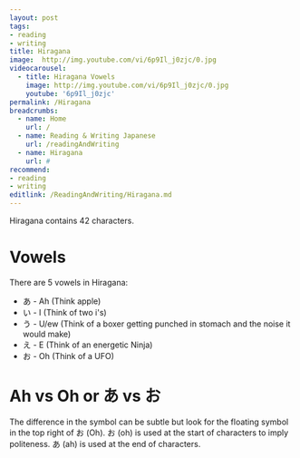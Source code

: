 ```yaml
---
layout: post
tags: 
- reading
- writing
title: Hiragana
image:  http://img.youtube.com/vi/6p9Il_j0zjc/0.jpg
videocarousel:
  - title: Hiragana Vowels
    image: http://img.youtube.com/vi/6p9Il_j0zjc/0.jpg
    youtube: '6p9Il_j0zjc'
permalink: /Hiragana
breadcrumbs:
  - name: Home
    url: /
  - name: Reading & Writing Japanese
    url: /readingAndWriting
  - name: Hiragana
    url: #
recommend: 
- reading
- writing
editlink: /ReadingAndWriting/Hiragana.md
---
```


Hiragana contains 42 characters.

# Vowels
There are 5 vowels in Hiragana:
* あ - Ah (Think apple)
* い - I (Think of two i's)
* う - U/ew (Think of a boxer getting punched in stomach and the noise it would make)
* え - E (Think of an energetic Ninja)
* お - Oh (Think of a UFO)

# Ah vs Oh or あ vs お
The difference in the symbol can be subtle but look for the floating symbol in the top right of お (Oh).
お (oh) is used at the start of characters to imply politeness.
あ (ah) is used at the end of characters.
